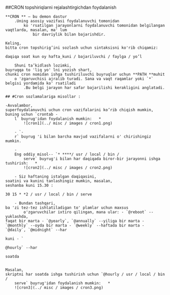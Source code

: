 ##CRON topshiriqlarni rejalashtirgichdan foydalanish

    **CRON ** – bu demon dastur
        .Uning asosiy vazifasi foydalanuvchi tomonidan
            ko 'rsatilgan jarayonlarni foydalanuvchi tomonidan belgilangan vaqtlarda, masalan, ma' lum
                bir davriylik bilan bajarishdir.

    Keling,
    bitta cron topshirig’ini sozlash uchun sintaksisni ko'rib chiqamiz:
`daqiqa soat kun oy hafta_kuni / bajariluvchi / faylga /
        yo’l`

        Shuni ta’kidlash lozimki,
    buyruqqa to 'liq yo' lni yozish shart,
    chunki cron nomidan ishga tushiriluvchi buyruqlar uchun **PATH **muhit
        o 'zgaruvchisi ajralib turadi. Sana va vaqt raqamlar yoki `*` belgisi yordamida ko' rsatiladi
            .Bu belgi jarayon har safar bajarilishi kerakligini anglatadi.

    ## #Cron sozlamalariga misollar :

    -Avvalambor,
    superfoydalanuvchi uchun cron vazifalarini ko’rib chiqish mumkin,
    buning uchun `crontab -
        l` buyrug'idan foydalanish mumkin:   *
            ![cron1](../ misc / images / cron1.png)

        - `-
        r` buyrug 'i bilan barcha mavjud vazifalarni o' chirishingiz mumkin.

        -
        Eng oddiy misol-- `* ****/ usr / local / bin /
            serve` buyrug'i bilan har daqiqada biror-bir jarayonni ishga tushirish:   *
            ![cron2](../ misc / images / cron2.png)

        - Siz haftaning istalgan daqiqasini,
    soatini va kunini tanlashingiz mumkin, masalan,
    seshanba kuni 15.30 :  
  `30 15 * *2 / usr / local / bin / serve`

        - Bundan tashqari,
    ba 'zi tez-tez ishlatiladigan to' plamlar uchun maxsus
            o'zgaruvchilar ixtiro qilingan, mana ular: - `@reboot` --yuklashda,
    faqat bir marta - `@yearly`, `@annually` --yiliga bir marta - `@monthly` --oyda bir marta - `@weekly` --haftada bir marta - `@daily`, `@midnight` --har
                                                                                                                                                  kuni - `
                                                                                                                                              @hourly` --har
                                                                                                                                                  soatda

                                                                                                                                                      Masalan,
    skriptni har soatda ishga tushirish uchun `@hourly / usr / local / bin /
        serve` buyrug'idan foydalanish mumkin:   *
        ![cron3](../ misc / images / cron3.png)
